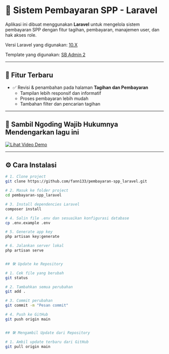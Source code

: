# 💸 Sistem Pembayaran SPP - Laravel

Aplikasi ini dibuat menggunakan **Laravel** untuk mengelola sistem pembayaran SPP dengan fitur tagihan, pembayaran, manajemen user, dan hak akses role.

Versi Laravel yang digunakan: [10.X](https://laravel.com/docs/10.x)

Template yang digunakan: [SB Admin 2](https://startbootstrap.com/previews/sb-admin-2)

---

## 🚀 Fitur Terbaru

- ✅ Revisi & penambahan pada halaman **Tagihan dan Pembayaran**
  - Tampilan lebih responsif dan informatif
  - Proses pembayaran lebih mudah
  - Tambahan filter dan pencarian tagihan

---

## 🎥 Sambil Ngoding Wajib Hukumnya Mendengarkan lagu ini
[![Lihat Video Demo](https://img.youtube.com/vi/CtRIsakAgjQ/0.jpg)](https://youtu.be/CtRIsakAgjQ?si=Durnh1AAhMHUqCLS "Klik untuk menonton di YouTube")

---

## ⚙️ Cara Instalasi

```bash
# 1. Clone project
git clone https://github.com/fann133/pembayaran-spp_laravel.git

# 2. Masuk ke folder project
cd pembayaran-spp_laravel

# 3. Install dependencies Laravel
composer install

# 4. Salin file .env dan sesuaikan konfigurasi database
cp .env.example .env

# 5. Generate app key
php artisan key:generate

# 6. Jalankan server lokal
php artisan serve


## 🛠️ Update ke Repository

# 1. Cek file yang berubah
git status

# 2. Tambahkan semua perubahan
git add .

# 3. Commit perubahan
git commit -m "Pesan commit"

# 4. Push ke GitHub
git push origin main


## 🛠️ Mengambil Update dari Repository

# 1. Ambil update terbaru dari GitHub
git pull origin main